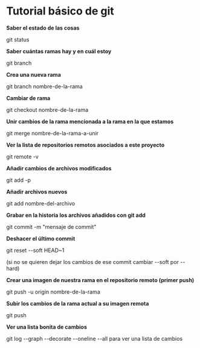# Tutorial básico de git

**Saber el estado de las cosas**

git status

**Saber cuántas ramas hay y en cuál estoy**

git branch

**Crea una nueva rama**

git branch nombre-de-la-rama

**Cambiar de rama**

git checkout nombre-de-la-rama

**Unir cambios de la rama mencionada a la rama en la que estamos**

git merge nombre-de-la-rama-a-unir

**Ver la lista de repositorios remotos asociados a este proyecto**

git remote -v

**Añadir cambios de archivos modificados**

git add -p

**Añadir archivos nuevos**

git add nombre-del-archivo

**Grabar en la historia los archivos añadidos con git add**

git commit -m "mensaje de commit"

**Deshacer el último commit**

git reset --soft HEAD~1

(si no se quieren dejar los cambios de ese commit cambiar --soft por --hard)

**Crear una imagen de nuestra rama en el repositorio remoto (primer push)**

git push -u origin nombre-de-la-rama

**Subir los cambios de la rama actual a su imagen remota**

git push

**Ver una lista bonita de cambios**

git log --graph --decorate --oneline  --all para ver una lista de cambios
